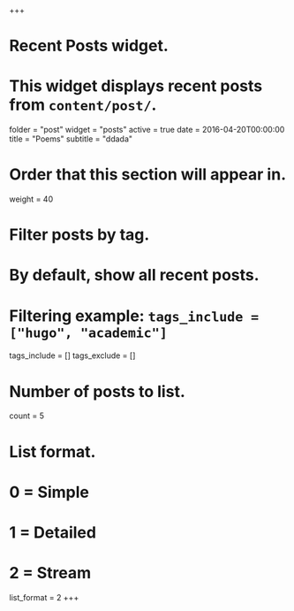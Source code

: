 +++
# Recent Posts widget.
# This widget displays recent posts from `content/post/`.
folder = "post"
widget = "posts"
active = true
date = 2016-04-20T00:00:00
title = "Poems"
subtitle = "ddada"

# Order that this section will appear in.
weight = 40

# Filter posts by tag.
#  By default, show all recent posts.
#  Filtering example: `tags_include = ["hugo", "academic"]`
tags_include = []
tags_exclude = []

# Number of posts to list.
count = 5

# List format.
#   0 = Simple
#   1 = Detailed
#   2 = Stream
list_format = 2
+++


